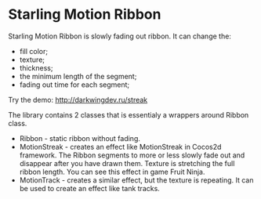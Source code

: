 Starling Motion Ribbon
======================
Starling Motion Ribbon is slowly fading out ribbon. It can change the:
  - fill color;
  - texture; 
  - thickness;
  - the minimum length of the segment;
  - fading out time for each segment;

Try the demo: http://darkwingdev.ru/streak

The library contains 2 classes that is essentialy a wrappers around Ribbon class.
 - Ribbon - static ribbon without fading.
 - MotionStreak - creates an effect like MotionStreak in Cocos2d framework. The Ribbon segments to more or less slowly fade out and disappear after you have drawn them. Texture is stretching the full ribbon length. You can see this effect in game Fruit Ninja.
 - MotionTrack - creates a similar effect, but the texture is repeating. It can be used to create an effect like tank tracks.
